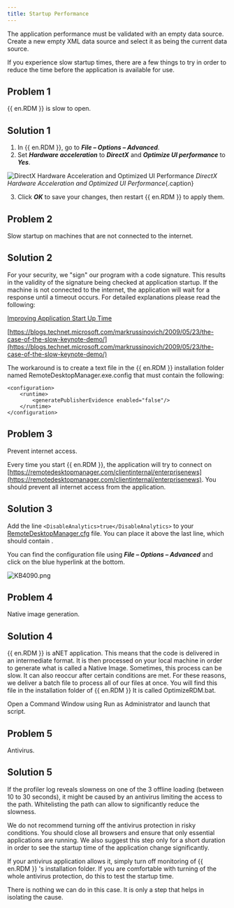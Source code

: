 ```yaml
---
title: Startup Performance
---
```

The application performance must be validated with an empty data source. Create a new empty XML data source and select it as being the current data source.  

If you experience slow startup times, there are a few things to try in order to reduce the time before the application is available for use.

## Problem 1
{{ en.RDM }} is slow to open.
## Solution 1
1. In {{ en.RDM }}, go to ***File – Options – Advanced***.
1. Set ***Hardware acceleration*** to ***DirectX*** and ***Optimize UI performance*** to ***Yes***.

![DirectX Hardware Acceleration and Optimized UI Performance](/img/en/kb/KB2184.png)
*DirectX Hardware Acceleration and Optimized UI Performance*{.caption}

3. Click ***OK*** to save your changes, then restart {{ en.RDM }} to apply them.

## Problem 2
Slow startup on machines that are not connected to the internet.
## Solution 2
For your security, we "sign" our program with a code signature. This results in the validity of the signature being checked at application startup. If the machine is not connected to the internet, the application will wait for a response until a timeout occurs. For detailed explanations please read the following:  

[Improving Application Start Up Time](https://docs.microsoft.com/fr-fr/archive/blogs/amolravande/improving-application-start-up-time-generatepublisherevidence-setting-in-machine-config)  

[https://blogs.technet.microsoft.com/markrussinovich/2009/05/23/the-case-of-the-slow-keynote-demo/](https://blogs.technet.microsoft.com/markrussinovich/2009/05/23/the-case-of-the-slow-keynote-demo/)  

The workaround is to create a text file in the {{ en.RDM }} installation folder named RemoteDesktopManager.exe.config that must contain the following:  

```
<configuration>  
    <runtime>  
        <generatePublisherEvidence enabled="false"/>  
    </runtime>  
</configuration>  
```
## Problem 3
Prevent internet access.  

Every time you start {{ en.RDM }}, the application will try to connect on [https://remotedesktopmanager.com/clientinternal/enterprisenews](https://remotedesktopmanager.com/clientinternal/enterprisenews). You should prevent all internet access from the application.
## Solution 3
Add the line `<DisableAnalytics>true</DisableAnalytics>` to your [RemoteDesktopManager.cfg](https://helprdm.devolutions.net/installation_configurationfilelocation.html) file. You can place it above the last line, which should contain </Option>.  

You can find the configuration file using ***File – Options – Advanced*** and click on the blue hyperlink at the bottom.  

![KB4090.png](/img/en/kb/KB4090.png)
## Problem 4
Native image generation.
## Solution 4
{{ en.RDM }} is aNET application. This means that the code is delivered in an intermediate format. It is then processed on your local machine in order to generate what is called a Native Image. Sometimes, this process can be slow. It can also reoccur after certain conditions are met. For these reasons, we deliver a batch file to process all of our files at once. You will find this file in the installation folder of {{ en.RDM }} It is called OptimizeRDM.bat.  

Open a Command Window using Run as Administrator and launch that script.
## Problem 5
Antivirus.
## Solution 5
If the profiler log reveals slowness on one of the 3 offline loading (between 10 to 30 seconds), it might be caused by an antivirus limiting the access to the path. Whitelisting the path can allow to significantly reduce the slowness.  

We do not recommend turning off the antivirus protection in risky conditions. You should close all browsers and ensure that only essential applications are running. We also suggest this step only for a short duration in order to see the startup time of the application change significantly.  

If your antivirus application allows it, simply turn off monitoring of {{ en.RDM }} 's installation folder. If you are comfortable with turning of the whole antivirus protection, do this to test the startup time.  

There is nothing we can do in this case. It is only a step that helps in isolating the cause.
